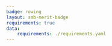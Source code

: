 ```yaml
---
badge: rowing
layout: smb-merit-badge
requirements: true
data:
    requirements: ./requirements.yaml
---
```

